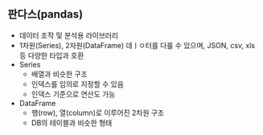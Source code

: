 ## 판다스(pandas)
- 데이터 조작 및 분석용 라이브러리
- 1차원(Series), 2차원(DataFrame) 데ㅣㅇ터를 다룰 수 있으며, JSON, csv, xls 등 다양한 타입과 호환
- Series
    - 배열과 비슷한 구조
    - 인덱스를 임의로 지정할 수 있음
    - 인덱스 기준으로 연산도 가능
- DataFrame
    - 행(row), 열(column)로 이루어진 2차원 구조
    - DB의 테이블과 비슷한 형태